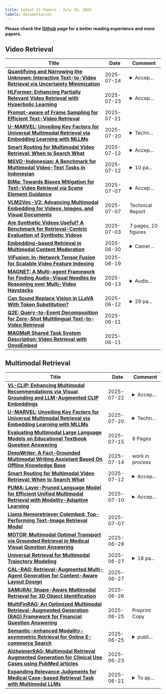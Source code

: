 ```yaml
---
title: Latest 15 Papers - July 26, 2025
labels: documentation
---
```

**Please check the [Github](https://github.com/PapowFish/DailyArXiv) page for a better reading experience and more papers.**

## Video Retrieval
| **Title** | **Date** | **Comment** |
| --- | --- | --- |
| **[Quantifying and Narrowing the Unknown: Interactive Text-to-Video Retrieval via Uncertainty Minimization](http://arxiv.org/abs/2507.15504v2)** | 2025-07-24 | <details><summary>Accep...</summary><p>Accepted by ICCV 2025</p></details> |
| **[HLFormer: Enhancing Partially Relevant Video Retrieval with Hyperbolic Learning](http://arxiv.org/abs/2507.17402v1)** | 2025-07-23 | <details><summary>Accep...</summary><p>Accepted by ICCV'25. 13 pages, 6 figures, 4 tables</p></details> |
| **[Prompt-aware of Frame Sampling for Efficient Text-Video Retrieval](http://arxiv.org/abs/2507.15491v1)** | 2025-07-21 |  |
| **[U-MARVEL: Unveiling Key Factors for Universal Multimodal Retrieval via Embedding Learning with MLLMs](http://arxiv.org/abs/2507.14902v1)** | 2025-07-20 | <details><summary>Techn...</summary><p>Technical Report (in progress)</p></details> |
| **[Smart Routing for Multimodal Video Retrieval: When to Search What](http://arxiv.org/abs/2507.13374v1)** | 2025-07-12 | <details><summary>Accep...</summary><p>Accepted to ICCV 2025 Multimodal Representation and Retrieval Workshop</p></details> |
| **[MSVD-Indonesian: A Benchmark for Multimodal Video-Text Tasks in Indonesian](http://arxiv.org/abs/2306.11341v2)** | 2025-07-12 | <details><summary>10 pa...</summary><p>10 pages, 5 figures, 5 tables</p></details> |
| **[BiMa: Towards Biases Mitigation for Text-Video Retrieval via Scene Element Guidance](http://arxiv.org/abs/2506.03589v3)** | 2025-07-07 | <details><summary>Accep...</summary><p>Accepted at ACM MM 2025</p></details> |
| **[VLM2Vec-V2: Advancing Multimodal Embedding for Videos, Images, and Visual Documents](http://arxiv.org/abs/2507.04590v1)** | 2025-07-07 | Technical Report |
| **[Are Synthetic Videos Useful? A Benchmark for Retrieval-Centric Evaluation of Synthetic Videos](http://arxiv.org/abs/2507.02316v1)** | 2025-07-03 | 7 pages, 10 figures |
| **[Embedding-based Retrieval in Multimodal Content Moderation](http://arxiv.org/abs/2507.01066v1)** | 2025-06-30 | <details><summary>Camer...</summary><p>Camera ready for SIGIR 2025</p></details> |
| **[ViFusion: In-Network Tensor Fusion for Scalable Video Feature Indexing](http://arxiv.org/abs/2506.16258v1)** | 2025-06-19 |  |
| **[MAGNET: A Multi-agent Framework for Finding Audio-Visual Needles by Reasoning over Multi-Video Haystacks](http://arxiv.org/abs/2506.07016v2)** | 2025-06-13 | <details><summary>Audio...</summary><p>Audio-visual learning, Audio-Visual RAG, Multi-Video Linkage</p></details> |
| **[Can Sound Replace Vision in LLaVA With Token Substitution?](http://arxiv.org/abs/2506.10416v1)** | 2025-06-12 | <details><summary>29 pa...</summary><p>29 pages including references and appendices</p></details> |
| **[Q2E: Query-to-Event Decomposition for Zero-Shot Multilingual Text-to-Video Retrieval](http://arxiv.org/abs/2506.10202v1)** | 2025-06-11 |  |
| **[MAGMaR Shared Task System Description: Video Retrieval with OmniEmbed](http://arxiv.org/abs/2506.09409v1)** | 2025-06-11 |  |

## Multimodal Retrieval
| **Title** | **Date** | **Comment** |
| --- | --- | --- |
| **[VL-CLIP: Enhancing Multimodal Recommendations via Visual Grounding and LLM-Augmented CLIP Embeddings](http://arxiv.org/abs/2507.17080v1)** | 2025-07-22 | <details><summary>Accep...</summary><p>Accepted at RecSys 2025; DOI:https://doi.org/10.1145/3705328.3748064</p></details> |
| **[U-MARVEL: Unveiling Key Factors for Universal Multimodal Retrieval via Embedding Learning with MLLMs](http://arxiv.org/abs/2507.14902v1)** | 2025-07-20 | <details><summary>Techn...</summary><p>Technical Report (in progress)</p></details> |
| **[Evaluating Multimodal Large Language Models on Educational Textbook Question Answering](http://arxiv.org/abs/2506.21596v2)** | 2025-07-15 | 8 Pages |
| **[DeepWriter: A Fact-Grounded Multimodal Writing Assistant Based On Offline Knowledge Base](http://arxiv.org/abs/2507.14189v1)** | 2025-07-14 | work in process |
| **[Smart Routing for Multimodal Video Retrieval: When to Search What](http://arxiv.org/abs/2507.13374v1)** | 2025-07-12 | <details><summary>Accep...</summary><p>Accepted to ICCV 2025 Multimodal Representation and Retrieval Workshop</p></details> |
| **[PUMA: Layer-Pruned Language Model for Efficient Unified Multimodal Retrieval with Modality-Adaptive Learning](http://arxiv.org/abs/2507.08064v1)** | 2025-07-10 | <details><summary>Accep...</summary><p>Accepted to ACM MM 2025</p></details> |
| **[Llama Nemoretriever Colembed: Top-Performing Text-Image Retrieval Model](http://arxiv.org/abs/2507.05513v1)** | 2025-07-07 |  |
| **[MOTOR: Multimodal Optimal Transport via Grounded Retrieval in Medical Visual Question Answering](http://arxiv.org/abs/2506.22900v1)** | 2025-06-28 |  |
| **[Universal Retrieval for Multimodal Trajectory Modeling](http://arxiv.org/abs/2506.22056v1)** | 2025-06-27 | <details><summary>18 pa...</summary><p>18 pages, 3 figures, accepted by Workshop on Computer-use Agents @ ICML 2025</p></details> |
| **[CAL-RAG: Retrieval-Augmented Multi-Agent Generation for Content-Aware Layout Design](http://arxiv.org/abs/2506.21934v1)** | 2025-06-27 |  |
| **[SAMURAI: Shape-Aware Multimodal Retrieval for 3D Object Identification](http://arxiv.org/abs/2506.21056v1)** | 2025-06-26 |  |
| **[MultiFinRAG: An Optimized Multimodal Retrieval-Augmented Generation (RAG) Framework for Financial Question Answering](http://arxiv.org/abs/2506.20821v1)** | 2025-06-25 | Preprint Copy |
| **[Semantic-enhanced Modality-asymmetric Retrieval for Online E-commerce Search](http://arxiv.org/abs/2506.20330v1)** | 2025-06-25 | <details><summary>publi...</summary><p>published in sigir2023</p></details> |
| **[AlzheimerRAG: Multimodal Retrieval Augmented Generation for Clinical Use Cases using PubMed articles](http://arxiv.org/abs/2412.16701v2)** | 2025-06-23 |  |
| **[Expanding Relevance Judgments for Medical Case-based Retrieval Task with Multimodal LLMs](http://arxiv.org/abs/2506.17782v1)** | 2025-06-21 | <details><summary>To ap...</summary><p>To appear at the Third Workshop on Large Language Models for Evaluation in Information Retrieval (LLM4Eval 2025), co-located with SIGIR 2025. 9 pages, 2 figures, 5 tables</p></details> |

